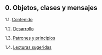 ## 0. Objetos, clases y mensajes

1.1. [Contenido](./1_1_Contenido.md)

1.2. [Desarrollo](./1_2_Desarrollo.md)

1.3. [Patrones y principios](./1_3_Patrones_Principios.md)

1.4. [Lecturas sugeridas](./1_4_Lecturas_Sugeridas.md)